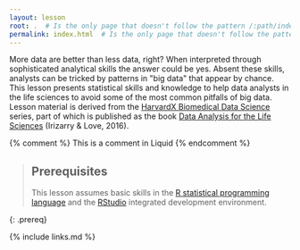```yaml
---
layout: lesson
root: .  # Is the only page that doesn't follow the pattern /:path/index.html
permalink: index.html  # Is the only page that doesn't follow the pattern /:path/index.html
---
```

More data are better than less data, right? When interpreted through sophisticated analytical skills the answer could be yes. Absent these skills, analysts can be tricked by patterns in "big data" that appear by chance. This lesson presents statistical
skills and knowledge to help data analysts in the life sciences to avoid some of the most common pitfalls of big data. Lesson material is derived from the [HarvardX Biomedical Data Science](http://genomicsclass.github.io/book/) series, part of which is published as the book [Data Analysis for the Life Sciences](https://leanpub.com/dataanalysisforthelifesciences) (Irizarry & Love, 2016).

<!-- this is an html comment -->

{% comment %} This is a comment in Liquid {% endcomment %}

> ## Prerequisites
>
> This lesson assumes basic skills in the [R statistical programming language](https://cran.r-project.org/) and the [RStudio](https://rstudio.com/) integrated development environment.


{: .prereq}

{% include links.md %}
